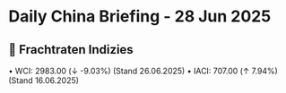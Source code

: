 Daily China Briefing - 28 Jun 2025
==================================================
## 🚢 Frachtraten Indizies
• WCI: 2983.00 (↓ -9.03%) (Stand 26.06.2025)
• IACI: 707.00 (↑ 7.94%) (Stand 16.06.2025)
